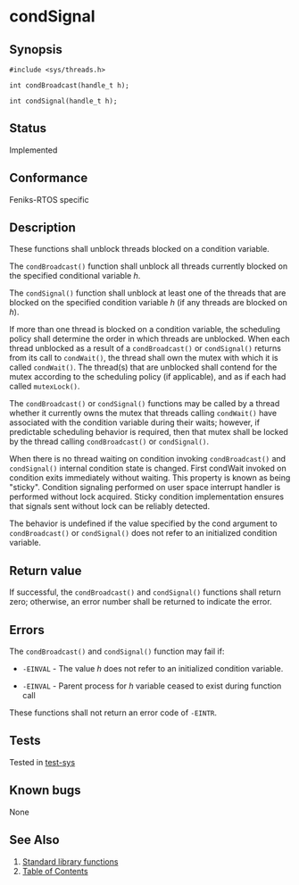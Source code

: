 # condSignal

## Synopsis

`#include <sys/threads.h>`

`int condBroadcast(handle_t h);`

`int condSignal(handle_t h);`

## Status

Implemented

## Conformance

Feniks-RTOS specific

## Description

These functions shall unblock threads blocked on a condition variable.

The `condBroadcast()` function shall unblock all threads currently blocked on the specified conditional variable _h_.

The `condSignal()` function shall unblock at least one of the threads that are blocked on the specified condition
variable _h_ (if any threads are blocked on _h_).

If more than one thread is blocked on a condition variable, the scheduling policy shall determine the order in which
threads are unblocked. When each thread unblocked as a result of a `condBroadcast()` or `condSignal()` returns from its
call to `condWait()`, the thread shall own the mutex with which it is called `condWait()`. The thread(s) that are
unblocked shall contend for the mutex according to the scheduling policy (if applicable),
and as if each had called `mutexLock()`.

The `condBroadcast()` or `condSignal()` functions may be called by a thread whether it
currently owns the mutex that threads calling `condWait()` have associated with the condition variable
during their waits; however, if predictable scheduling behavior is required, then that mutex shall be locked by the
thread calling `condBroadcast()` or `condSignal()`.

When there is no thread waiting on condition invoking `condBroadcast()` and `condSignal()` internal condition state
is changed. First condWait invoked on condition exits immediately without waiting. This property is known as being
"sticky". Condition signaling performed on user space interrupt handler is performed without lock acquired. Sticky
condition implementation ensures that signals sent without lock can be reliably detected.

The behavior is undefined if the value specified by the cond argument to `condBroadcast()` or
`condSignal()` does not refer to an initialized condition variable.

## Return value

If successful, the `condBroadcast()` and `condSignal()` functions shall return zero; otherwise, an
error number shall be returned to indicate the error.

## Errors

The `condBroadcast()` and `condSignal()` function may fail if:

* `-EINVAL` - The value _h_ does not refer to an initialized condition variable.

* `-EINVAL` - Parent process for _h_ variable ceased to exist during function call

These functions shall not return an error code of `-EINTR`.

## Tests

Tested in [test-sys](https://github.com/feniks-rtos/feniks-rtos-tests/tree/master/sys)

## Known bugs

None

## See Also

1. [Standard library functions](../../index.md)
2. [Table of Contents](../../../../index.md)
